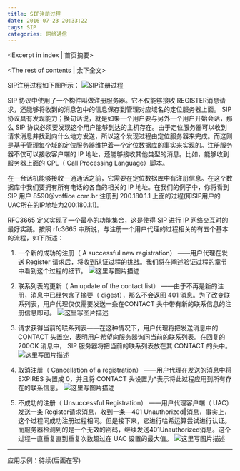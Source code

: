 ```yaml
---
title: SIP注册过程
date: 2016-07-23 20:33:22
tags: SIP
categories: 网络通信
---
```

<Excerpt in index | 首页摘要> 
<!-- more -->
<The rest of contents | 余下全文>

SIP注册过程如下图所示：
![SIP注册过程](http://img.blog.csdn.net/20160404143154832)

SIP 协议中使用了一个构件叫做注册服务器。它不仅能够接收 REGISTER消息请求，还能够将收到的消息包中的信息保存到管理对应域名的定位服务器上面。 SIP 协议具有发现能力；换句话说，就是如果一个用户要与另外一个用户开始会话，那么 SIP 协议必须要发现这个用户能够到达的主机存在。由于定位服务器可以收到请求消息并找到向什么地方发送，所以这个发现过程由定位服务器来完成。而这则是基于管理每个域的定位服务器维护着一个定位数据库的事实来实现的。注册服务器不仅可以接收客户端的 IP 地址，还能够接收其他类型的消息。比如，能够收到服务器上面的 CPL（ Call Processing Language）脚本。

在一台话机能够接收一通通话之前，它需要在定位数据库中有注册信息。在这个数据库中我们要拥有所有电话的各自的相关的 IP 地址。在我们的例子中，你将看到 SIP 用户 8590＠voffice.com.br 注册到 200.180.1.1 上面的过程(即SIP用户的UAC所在的IP地址为200.180.1.1)。

RFC3665 定义实现了一个最小的功能集合，这是使得 SIP 进行 IP 网络交互时的最好实践。按照 rfc3665 中所说，与注册一个用户代理的过程相关的有五个基本的流程，如下所述：

1. 一个新的成功的注册（ A successful new registration） ——用户代理在发送 Register 请求后，将收到认证过程的挑战。我们将在阐述验证过程的章节中看到这个过程的细节。
![这里写图片描述](http://img.blog.csdn.net/20160404144950948)

2. 联系列表的更新（ An update of the contact list） ——由于不再是新的注册，消息中已经包含了摘要（ digest），那么不会返回 401 消息。为了改变联系列表，用户代理仅仅需要发送一条在CONTACT 头中带有新的联系信息的注册信息即可。 
![这里写图片描述](http://img.blog.csdn.net/20160404145137199)

3. 请求获得当前的联系列表——在这种情况下，用户代理将把发送消息中的 CONTACT 头置空，表明用户希望向服务器询问当前的联系列表。在回复的 200OK 消息中， SIP 服务器将把当前的联系列表放在其 CONTACT 的头中。
![这里写图片描述](http://img.blog.csdn.net/20160404145247027) 

4. 取消注册（ Cancellation of a registration） ——用户代理在发送的消息中将 EXPIRES 头置成 0，并且将 CONTACT 头设置为*表示将此过程应用到所有存在的联系信息。
![这里写图片描述](http://img.blog.csdn.net/20160404145408590) 

5. 不成功的注册（ Unsuccessful Registration） ——用户代理客户端（ UAC）发送一条 Register请求消息，收到一条―401 Unauthorized‖消息，事实上，这个过程同成功注册过程相同。但是接下来，它进行哈希运算尝试进行认证。而服务器检测到的是一个无效的密码，继续发送401Unauthorized消息。这个过程一直重复直到重复次数超过在 UAC 设置的最大值。 
![这里写图片描述](http://img.blog.csdn.net/20160404145522591)


----------


应用示例：待续(后面在写)


